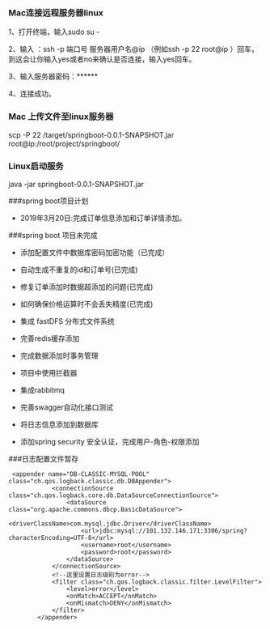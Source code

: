 
### Mac连接远程服务器linux
1、打开终端，输入sudo su -

2、输入 ：ssh -p 端口号 服务器用户名@ip （例如ssh -p 22 root@ip
）回车，到这会让你输入yes或者no来确认是否连接，输入yes回车。

3、输入服务器密码：******

4、连接成功。

### Mac 上传文件至linux服务器
scp -P 22 /target/springboot-0.0.1-SNAPSHOT.jar root@ip:/root/project/springboot/

### Linux启动服务
java -jar springboot-0.0.1-SNAPSHOT.jar

###spring boot项目计划

- 2019年3月20日:完成订单信息添加和订单详情添加。

###spring boot 项目未完成

- 添加配置文件中数据库密码加密功能（已完成）

- 自动生成不重复的id和订单号(已完成)

- 修复订单添加时数据超添加的问题(已完成)

- 如何确保价格运算时不会丢失精度(已完成)

- 集成 fastDFS 分布式文件系统

- 完善redis缓存添加

- 完成数据添加时事务管理

- 项目中使用拦截器

- 集成rabbitmq

- 完善swagger自动化接口测试

- 将日志信息添加到数据库

- 添加spring security 安全认证，完成用户-角色-权限添加


###日志配置文件暂存

```$xslt
 <appender name="DB-CLASSIC-MYSQL-POOL" class="ch.qos.logback.classic.db.DBAppender">
            <connectionSource class="ch.qos.logback.core.db.DataSourceConnectionSource">
                <dataSource class="org.apache.commons.dbcp.BasicDataSource">
                    <driverClassName>com.mysql.jdbc.Driver</driverClassName>
                    <url>jdbc:mysql://101.132.146.171:3306/spring?characterEncoding=UTF-8</url>
                    <username>root</username>
                    <password>root</password>
                </dataSource>
            </connectionSource>
            <!--这里设置日志级别为error-->
            <filter class="ch.qos.logback.classic.filter.LevelFilter">
                <level>error</level>
                <onMatch>ACCEPT</onMatch>
                <onMismatch>DENY</onMismatch>
            </filter>
        </appender>
```
